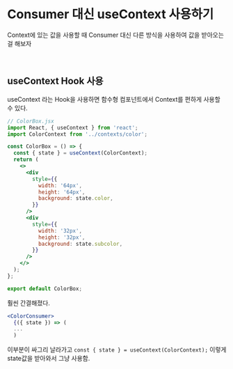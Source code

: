# Consumer 대신 useContext 사용하기

Context에 있는 값을 사용할 때  Consumer 대신 다른 방식을 사용하여 값을 받아오는걸 해보자

<br/>

## useContext Hook 사용

useContext 라는 Hook을 사용하면 함수형 컴포넌트에서 Context를 편하게 사용할 수 있다.

```jsx
// ColorBox.jsx
import React, { useContext } from 'react';
import ColorContext from '../contexts/color';

const ColorBox = () => {
  const { state } = useContext(ColorContext);
  return (
    <>
      <div
        style={{
          width: '64px',
          height: '64px',
          background: state.color,
        }}
      />
      <div
        style={{
          width: '32px',
          height: '32px',
          background: state.subcolor,
        }}
      />
    </>
  );
};

export default ColorBox;
```

훨씬 간결해졌다.

```jsx
<ColorConsumer>
  {({ state }) => (
  ...
  )
```

이부분이 싸그리 날라가고 `const { state } = useContext(ColorContext);` 이렇게 state값을 받아와서 그냥 사용함.

